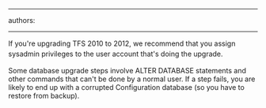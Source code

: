 

---
authors:

---




<span class='intro'> <p><span style="line-height&#58;20.7999992370605px;">​</span><span style="line-height&#58;20.7999992370605px;">If you're upgrading TFS 2010 to 2012, we recommend that you assign sysadmin privileges to the user account that's doing the upgrade.</span></p> </span>

<p>Some database upgrade steps involve ALTER DATABASE statements and other commands that can't be done by a normal user. If a step fails, you are likely to end up with a corrupted Configuration database (so you have to restore from backup).</p>


